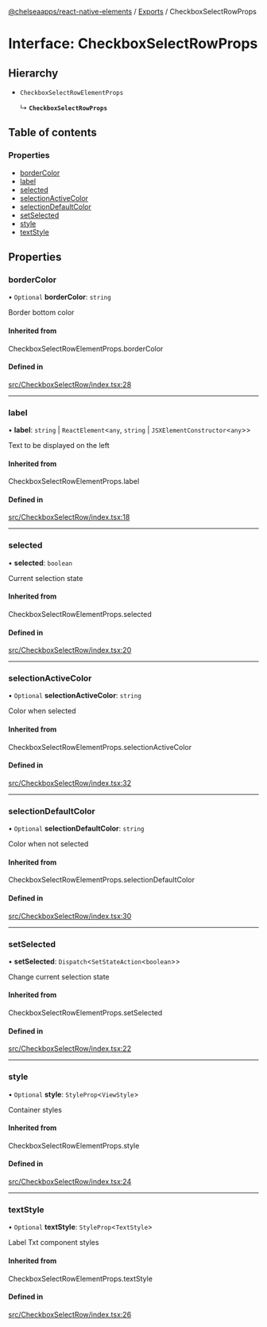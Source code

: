 [@chelseaapps/react-native-elements](../README.md) / [Exports](../modules.md) / CheckboxSelectRowProps

# Interface: CheckboxSelectRowProps

## Hierarchy

- `CheckboxSelectRowElementProps`

  ↳ **`CheckboxSelectRowProps`**

## Table of contents

### Properties

- [borderColor](CheckboxSelectRowProps.md#bordercolor)
- [label](CheckboxSelectRowProps.md#label)
- [selected](CheckboxSelectRowProps.md#selected)
- [selectionActiveColor](CheckboxSelectRowProps.md#selectionactivecolor)
- [selectionDefaultColor](CheckboxSelectRowProps.md#selectiondefaultcolor)
- [setSelected](CheckboxSelectRowProps.md#setselected)
- [style](CheckboxSelectRowProps.md#style)
- [textStyle](CheckboxSelectRowProps.md#textstyle)

## Properties

### borderColor

• `Optional` **borderColor**: `string`

Border bottom color

#### Inherited from

CheckboxSelectRowElementProps.borderColor

#### Defined in

[src/CheckboxSelectRow/index.tsx:28](https://github.com/chelsea-apps/react-native-elements/blob/19c284c/src/CheckboxSelectRow/index.tsx#L28)

___

### label

• **label**: `string` \| `ReactElement`<`any`, `string` \| `JSXElementConstructor`<`any`\>\>

Text to be displayed on the left

#### Inherited from

CheckboxSelectRowElementProps.label

#### Defined in

[src/CheckboxSelectRow/index.tsx:18](https://github.com/chelsea-apps/react-native-elements/blob/19c284c/src/CheckboxSelectRow/index.tsx#L18)

___

### selected

• **selected**: `boolean`

Current selection state

#### Inherited from

CheckboxSelectRowElementProps.selected

#### Defined in

[src/CheckboxSelectRow/index.tsx:20](https://github.com/chelsea-apps/react-native-elements/blob/19c284c/src/CheckboxSelectRow/index.tsx#L20)

___

### selectionActiveColor

• `Optional` **selectionActiveColor**: `string`

Color when selected

#### Inherited from

CheckboxSelectRowElementProps.selectionActiveColor

#### Defined in

[src/CheckboxSelectRow/index.tsx:32](https://github.com/chelsea-apps/react-native-elements/blob/19c284c/src/CheckboxSelectRow/index.tsx#L32)

___

### selectionDefaultColor

• `Optional` **selectionDefaultColor**: `string`

Color when not selected

#### Inherited from

CheckboxSelectRowElementProps.selectionDefaultColor

#### Defined in

[src/CheckboxSelectRow/index.tsx:30](https://github.com/chelsea-apps/react-native-elements/blob/19c284c/src/CheckboxSelectRow/index.tsx#L30)

___

### setSelected

• **setSelected**: `Dispatch`<`SetStateAction`<`boolean`\>\>

Change current selection state

#### Inherited from

CheckboxSelectRowElementProps.setSelected

#### Defined in

[src/CheckboxSelectRow/index.tsx:22](https://github.com/chelsea-apps/react-native-elements/blob/19c284c/src/CheckboxSelectRow/index.tsx#L22)

___

### style

• `Optional` **style**: `StyleProp`<`ViewStyle`\>

Container styles

#### Inherited from

CheckboxSelectRowElementProps.style

#### Defined in

[src/CheckboxSelectRow/index.tsx:24](https://github.com/chelsea-apps/react-native-elements/blob/19c284c/src/CheckboxSelectRow/index.tsx#L24)

___

### textStyle

• `Optional` **textStyle**: `StyleProp`<`TextStyle`\>

Label Txt component styles

#### Inherited from

CheckboxSelectRowElementProps.textStyle

#### Defined in

[src/CheckboxSelectRow/index.tsx:26](https://github.com/chelsea-apps/react-native-elements/blob/19c284c/src/CheckboxSelectRow/index.tsx#L26)
